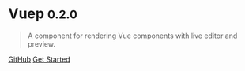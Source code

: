 
# Vuep <small>0.2.0</small>

> A component for rendering Vue components with live editor and preview.


[GitHub](https://github.com/QingWei-Li/vuep/)
[Get Started](#demo)
